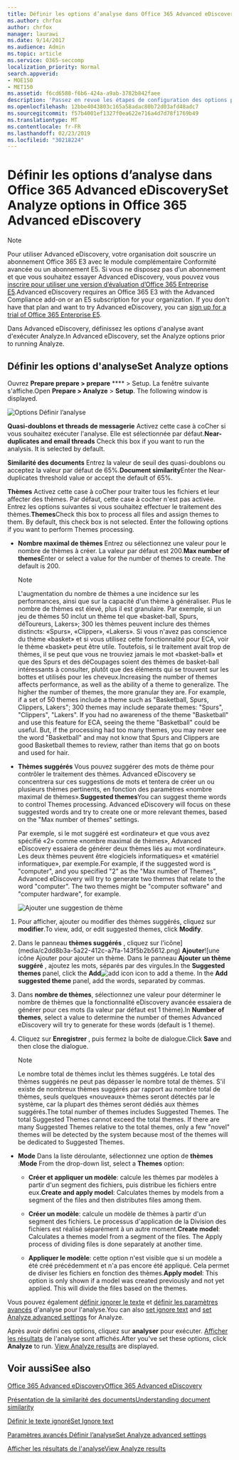 ```yaml
---
title: Définir les options d’analyse dans Office 365 Advanced eDiscovery
ms.author: chrfox
author: chrfox
manager: laurawi
ms.date: 9/14/2017
ms.audience: Admin
ms.topic: article
ms.service: O365-seccomp
localization_priority: Normal
search.appverid:
- MOE150
- MET150
ms.assetid: f6cd6588-f6b6-424a-a9ab-3782b842faee
description: 'Passez en revue les étapes de configuration des options pour le processus Analyze dans Office 365 Advanced eDiscovery, y compris les thèmes de quasi-duplication, les threads de messagerie et les thèmes.  '
ms.openlocfilehash: 12bbe4043803c165a58adac80b72d03afd48adc7
ms.sourcegitcommit: f57b4001ef1327f0ea622e716a4d7d78f1769b49
ms.translationtype: MT
ms.contentlocale: fr-FR
ms.lasthandoff: 02/23/2019
ms.locfileid: "30218224"
---
```

# <a name="set-analyze-options-in-office-365-advanced-ediscovery"></a><span data-ttu-id="b6f8c-103">Définir les options d’analyse dans Office 365 Advanced eDiscovery</span><span class="sxs-lookup"><span data-stu-id="b6f8c-103">Set Analyze options in Office 365 Advanced eDiscovery</span></span>

> [!NOTE]
> <span data-ttu-id="b6f8c-p101">Pour utiliser Advanced eDiscovery, votre organisation doit souscrire un abonnement Office 365 E3 avec le module complémentaire Conformité avancée ou un abonnement E5. Si vous ne disposez pas d’un abonnement et que vous souhaitez essayer Advanced eDiscovery, vous pouvez vous [inscrire pour utiliser une version d’évaluation d’Office 365 Entreprise E5](https://go.microsoft.com/fwlink/p/?LinkID=698279).</span><span class="sxs-lookup"><span data-stu-id="b6f8c-p101">Advanced eDiscovery requires an Office 365 E3 with the Advanced Compliance add-on or an E5 subscription for your organization. If you don't have that plan and want to try Advanced eDiscovery, you can [sign up for a trial of Office 365 Enterprise E5](https://go.microsoft.com/fwlink/p/?LinkID=698279).</span></span> 
  
<span data-ttu-id="b6f8c-106">Dans Advanced eDiscovery, définissez les options d'analyse avant d'exécuter Analyze.</span><span class="sxs-lookup"><span data-stu-id="b6f8c-106">In Advanced eDiscovery, set the Analyze options prior to running Analyze.</span></span>
  
## <a name="set-analyze-options"></a><span data-ttu-id="b6f8c-107">Définir les options d'analyse</span><span class="sxs-lookup"><span data-stu-id="b6f8c-107">Set Analyze options</span></span>

<span data-ttu-id="b6f8c-p102">Ouvrez **Prepare prepare \> prepare** \*\*\*\* \> Setup. La fenêtre suivante s'affiche.</span><span class="sxs-lookup"><span data-stu-id="b6f8c-p102">Open **Prepare \> Analyze** \> **Setup**. The following window is displayed.</span></span>
  
![Options Définir l’analyse](media/c3ec7a92-8484-4812-b98c-aa3eb740e5b7.png)
  
 <span data-ttu-id="b6f8c-p103">**Quasi-doublons et threads de messagerie** Activez cette case à coCher si vous souhaitez exécuter l'analyse. Elle est sélectionnée par défaut.</span><span class="sxs-lookup"><span data-stu-id="b6f8c-p103">**Near-duplicates and email threads** Check this box if you want to run the analysis. It is selected by default.</span></span> 
  
 <span data-ttu-id="b6f8c-113">**Similarité des documents** Entrez la valeur de seuil des quasi-doublons ou acceptez la valeur par défaut de 65%.</span><span class="sxs-lookup"><span data-stu-id="b6f8c-113">**Document similarity**Enter the Near-duplicates threshold value or accept the default of 65%.</span></span> 
  
 <span data-ttu-id="b6f8c-p104">**Thèmes** Activez cette case à coCher pour traiter tous les fichiers et leur affecter des thèmes. Par défaut, cette case à cocher n'est pas activée. Entrez les options suivantes si vous souhaitez effectuer le traitement des thèmes.</span><span class="sxs-lookup"><span data-stu-id="b6f8c-p104">**Themes**Check this box to process all files and assign themes to them. By default, this check box is not selected. Enter the following options if you want to perform Themes processing.</span></span>
  
- <span data-ttu-id="b6f8c-p105">**Nombre maximal de thèmes** Entrez ou sélectionnez une valeur pour le nombre de thèmes à créer. La valeur par défaut est 200.</span><span class="sxs-lookup"><span data-stu-id="b6f8c-p105">**Max number of themes**Enter or select a value for the number of themes to create. The default is 200.</span></span> 
    
    > [!NOTE]
    > <span data-ttu-id="b6f8c-p106">L'augmentation du nombre de thèmes a une incidence sur les performances, ainsi que sur la capacité d'un thème à généraliser. Plus le nombre de thèmes est élevé, plus il est granulaire. Par exemple, si un jeu de thèmes 50 inclut un thème tel que «basket-ball, Spurs, déToureurs, Lakers»; 300 les thèmes peuvent inclure des thèmes distincts: «Spurs», «Clipper», «Lakers». Si vous n'avez pas conscience du thème «basket» et si vous utilisez cette fonctionnalité pour ECA, voir le thème «basket» peut être utile. Toutefois, si le traitement avait trop de thèmes, il se peut que vous ne trouviez jamais le mot «basket-ball» et que des Spurs et des déCoupages soient des thèmes de basket-ball intéressants à consulter, plutôt que des éléments qui se trouvent sur les bottes et utilisés pour les cheveux.</span><span class="sxs-lookup"><span data-stu-id="b6f8c-p106">Increasing the number of themes affects performance, as well as the ability of a theme to generalize. The higher the number of themes, the more granular they are. For example, if a set of 50 themes include a theme such as "Basketball, Spurs, Clippers, Lakers"; 300 themes may include separate themes: "Spurs", "Clippers", "Lakers". If you had no awareness of the theme "Basketball" and use this feature for ECA, seeing the theme "Basketball" could be useful. But, if the processing had too many themes, you may never see the word "Basketball" and may not know that Spurs and Clippers are good Basketball themes to review, rather than items that go on boots and used for hair.</span></span> 
  
- <span data-ttu-id="b6f8c-p107">**Thèmes suggérés** Vous pouvez suggérer des mots de thème pour contrôler le traitement des thèmes. Advanced eDiscovery se concentrera sur ces suggestions de mots et tentera de créer un ou plusieurs thèmes pertinents, en fonction des paramètres «nombre maximal de thèmes».</span><span class="sxs-lookup"><span data-stu-id="b6f8c-p107">**Suggested themes**You can suggest theme words to control Themes processing. Advanced eDiscovery will focus on these suggested words and try to create one or more relevant themes, based on the "Max number of themes" settings.</span></span> 
    
    <span data-ttu-id="b6f8c-p108">Par exemple, si le mot suggéré est «ordinateur» et que vous avez spécifié «2» comme «nombre maximal de thèmes», Advanced eDiscovery essaiera de générer deux thèmes liés au mot «ordinateur». Les deux thèmes peuvent être «logiciels informatiques» et «matériel informatique», par exemple.</span><span class="sxs-lookup"><span data-stu-id="b6f8c-p108">For example, if the suggested word is "computer", and you specified "2" as the "Max number of Themes", Advanced eDiscovery will try to generate two themes that relate to the word "computer". The two themes might be "computer software" and "computer hardware", for example.</span></span> 
    
    ![Ajouter une suggestion de thème](media/06e9ffd3-a76c-423b-b450-9e465eb9a02f.png)
  
1. <span data-ttu-id="b6f8c-129">Pour afficher, ajouter ou modifier des thèmes suggérés, cliquez sur **modifier**.</span><span class="sxs-lookup"><span data-stu-id="b6f8c-129">To view, add, or edit suggested themes, click **Modify**.</span></span>
    
2. <span data-ttu-id="b6f8c-p109">Dans le panneau **thèmes suggérés** , cliquez sur l'icône](media/c2dd8b3a-5a22-412c-a7fa-143f5b2b5612.png) **Ajouter**![une icône Ajouter pour ajouter un thème. Dans le panneau **Ajouter un thème suggéré** , ajoutez les mots, séparés par des virgules.</span><span class="sxs-lookup"><span data-stu-id="b6f8c-p109">In the **Suggested themes** panel, click the **Add**![add icon](media/c2dd8b3a-5a22-412c-a7fa-143f5b2b5612.png) icon to add a theme. In the **Add suggested theme** panel, add the words, separated by commas.</span></span> 
    
3. <span data-ttu-id="b6f8c-132">Dans **nombre de thèmes**, sélectionnez une valeur pour déterminer le nombre de thèmes que la fonctionnalité eDiscovery avancée essaiera de générer pour ces mots (la valeur par défaut est 1 thème).</span><span class="sxs-lookup"><span data-stu-id="b6f8c-132">In **Number of themes**, select a value to determine the number of themes Advanced eDiscovery will try to generate for these words (default is 1 theme).</span></span>
    
4. <span data-ttu-id="b6f8c-133">Cliquez sur **Enregistrer** , puis fermez la boîte de dialogue.</span><span class="sxs-lookup"><span data-stu-id="b6f8c-133">Click **Save** and then close the dialogue.</span></span> 
    
    > [!NOTE]
    > <span data-ttu-id="b6f8c-p110">Le nombre total de thèmes inclut les thèmes suggérés. Le total des thèmes suggérés ne peut pas dépasser le nombre total de thèmes. S'il existe de nombreux thèmes suggérés par rapport au nombre total de thèmes, seuls quelques «nouveaux» thèmes seront détectés par le système, car la plupart des thèmes seront dédiés aux thèmes suggérés.</span><span class="sxs-lookup"><span data-stu-id="b6f8c-p110">The total number of themes includes Suggested Themes. The total Suggested Themes cannot exceed the total themes. If there are many Suggested Themes relative to the total themes, only a few "novel" themes will be detected by the system because most of the themes will be dedicated to Suggested Themes.</span></span> 
  
- <span data-ttu-id="b6f8c-137">**Mode** Dans la liste déroulante, sélectionnez une option de **thèmes** :</span><span class="sxs-lookup"><span data-stu-id="b6f8c-137">**Mode** From the drop-down list, select a **Themes** option:</span></span> 
    
  - <span data-ttu-id="b6f8c-138">**Créer et appliquer un modèle**: calcule les thèmes par modèles à partir d'un segment des fichiers, puis distribue les fichiers entre eux.</span><span class="sxs-lookup"><span data-stu-id="b6f8c-138">**Create and apply model**: Calculates themes by models from a segment of the files and then distributes files among them.</span></span>
    
  - <span data-ttu-id="b6f8c-p111">**Créer un modèle**: calcule un modèle de thèmes à partir d'un segment des fichiers. Le processus d'application de la Division des fichiers est réalisé séparément à un autre moment.</span><span class="sxs-lookup"><span data-stu-id="b6f8c-p111">**Create model**: Calculates a themes model from a segment of the files. The Apply process of dividing files is done separately at another time.</span></span>
    
  - <span data-ttu-id="b6f8c-p112">**Appliquer le modèle**: cette option n'est visible que si un modèle a été créé précédemment et n'a pas encore été appliqué. Cela permet de diviser les fichiers en fonction des thèmes.</span><span class="sxs-lookup"><span data-stu-id="b6f8c-p112">**Apply model**: This option is only shown if a model was created previously and not yet applied. This will divide the files based on the themes.</span></span>
    
<span data-ttu-id="b6f8c-143">Vous pouvez également [définir ignorer le texte](set-ignore-text-in-advanced-ediscovery.md) et [définir les paramètres avancés](set-analyze-advanced-settings-in-advanced-ediscovery.md) d'analyse pour l'analyse.</span><span class="sxs-lookup"><span data-stu-id="b6f8c-143">You can also [set ignore text](set-ignore-text-in-advanced-ediscovery.md) and [set Analyze advanced settings](set-analyze-advanced-settings-in-advanced-ediscovery.md) for Analyze.</span></span> 
  
<span data-ttu-id="b6f8c-p113">Après avoir défini ces options, cliquez sur **analyser** pour exécuter. [Afficher les résultats](view-analyze-results-in-advanced-ediscovery.md) de l'analyse sont affichés.</span><span class="sxs-lookup"><span data-stu-id="b6f8c-p113">After you've set these options, click **Analyze** to run. [View Analyze results](view-analyze-results-in-advanced-ediscovery.md) are displayed.</span></span> 
  
## <a name="see-also"></a><span data-ttu-id="b6f8c-146">Voir aussi</span><span class="sxs-lookup"><span data-stu-id="b6f8c-146">See also</span></span>

[<span data-ttu-id="b6f8c-147">Office 365 Advanced eDiscovery</span><span class="sxs-lookup"><span data-stu-id="b6f8c-147">Office 365 Advanced eDiscovery</span></span>](office-365-advanced-ediscovery.md)
  
[<span data-ttu-id="b6f8c-148">Présentation de la similarité des documents</span><span class="sxs-lookup"><span data-stu-id="b6f8c-148">Understanding document similarity</span></span>](understand-document-similarity-in-advanced-ediscovery.md)
  
[<span data-ttu-id="b6f8c-149">Définir le texte ignoré</span><span class="sxs-lookup"><span data-stu-id="b6f8c-149">Set Ignore text </span></span>](set-ignore-text-in-advanced-ediscovery.md)
  
[<span data-ttu-id="b6f8c-150">Paramètres avancés Définir l’analyse</span><span class="sxs-lookup"><span data-stu-id="b6f8c-150">Set Analyze advanced settings</span></span>](set-analyze-advanced-settings-in-advanced-ediscovery.md)
  
[<span data-ttu-id="b6f8c-151">Afficher les résultats de l'analyse</span><span class="sxs-lookup"><span data-stu-id="b6f8c-151">View Analyze results</span></span>](view-analyze-results-in-advanced-ediscovery.md)

